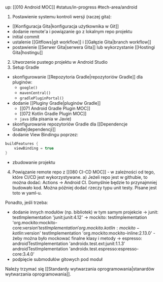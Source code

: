 up: [[010 Android MOC]]
#status/in-progress 
#tech-area/android 

1) Postawienie systemu kontroli wersji (raczej gita):
- [[Konfiguracja Gita|konfiguracja użytkownika w Git]]
- dodanie remote'a i powiązanie go z lokalnym repo projektu
- initial commit
- ustalenie [[Gitflows|git workflow]] i [[Gałęzie Gita|branch workflow]]
- postawienie [[Serwer Gita|serwera Gita]] lub wykorzystanie [[Hostingi Gita|hostingu]]

2) Utworzenie pustego projektu w Android Studio
3) Setup Gradle
- skonfigurowanie [[Repozytoria Gradle|repozytoriów Gradle]] dla pluginów:
	- `google()`
	- `mavenCentral()`
	- `gradlePluginPortal()`
- dodanie [[Pluginy Gradle|pluginów Gradle]]
	- [[071 Android Gradle Plugin MOC]]
	- [[072 Kotlin Gradle Plugin MOC]]
	- `java` (dla pisania w Javie)
- skonfigurowanie repozytoriów Gradle dla [[Dependencje Gradle|dependencji]]
- dodanie View Bindingu poprzez:

```kotlin
buildFeatures {  
	viewBinding = true  
}  
```

- zbudowanie projektu
4) Powiązanie remote repo z [[080 CI-CD MOC]] - w zależności od tego, które CI/CD jest wykorzystywane.
	a) Jeżeli repo jest w githubie, to można dodać: Actions -> Android CI. Domyślnie będzie to przynajmniej budowało kod. Można później dodać rzeczy typu unit testy. 
	Pisane jest toto w yaml-u.

Ponadto, jeśli trzeba:
- dodanie innych modułów (np. bibliotek) w tym samym projekcie
	-> junit: testImplementation 'junit:junit:4.12'
	-> mockito: 
			testImplementation 'org.mockito:mockito-core:$version'
			testImplementation 'org.mockito.kotlin:mockito-kotlin:$version'
			testImplementation 'org.mockito:mockito-inline:2.13.0' - żeby można było mockować finalne klasy i metody
	-> espresso:
			androidTestImplementation 'androidx.test.ext:junit:1.1.3'  
			androidTestImplementation 'androidx.test.espresso:espresso-core:3.4.0'
- podpięcie submodułów gitowych pod moduł

Należy trzymać się [[Standardy wytwarzania oprogramowania|stanardów wytwarzania oprogramowania]].